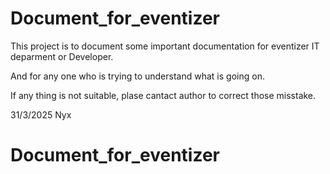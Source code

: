 # Document_for_eventizer
This project is to document some important documentation for eventizer IT deparment or Developer.

And for any one who is trying to understand what is going on.

If any thing is not suitable, plase cantact author to correct those misstake.

31/3/2025 Nyx
# Document_for_eventizer
